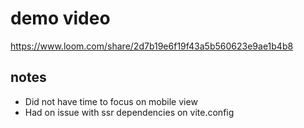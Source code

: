 # demo video

https://www.loom.com/share/2d7b19e6f19f43a5b560623e9ae1b4b8

## notes

- Did not have time to focus on mobile view
- Had on issue with ssr dependencies on vite.config
